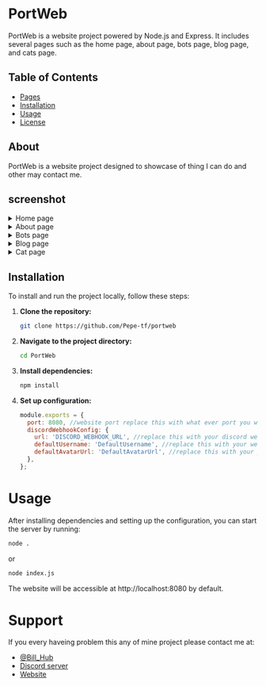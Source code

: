 # PortWeb

PortWeb is a website project powered by Node.js and Express. It includes several pages such as the home page, about page, bots page, blog page, and cats page.

## Table of Contents
- [Pages](#screenshot)
- [Installation](#installation)
- [Usage](#usage)
- [License](https://github.com/Pepe-tf/portweb/blob/main/LICENSE)

## About
PortWeb is a website project designed to showcase of thing I can do and other may contact me.

## screenshot

<details>
      <summary>
          Home page
      </summary>
      <br />
      <p align="center">
          <img src="https://github-profile-trophy.vercel.app/?username=Pepe-tf&theme=dracula" />
      </p>
</details>
<details>
      <summary>
          About page
      </summary>
      <br />
      <p align="center">
          <img src="https://github-profile-trophy.vercel.app/?username=Pepe-tf&theme=dracula" />
      </p>
</details>
<details>
      <summary>
          Bots page
      </summary>
      <br />
      <p align="center">
          <img src="https://github-profile-trophy.vercel.app/?username=Pepe-tf&theme=dracula" />
      </p>
</details>
<details>
      <summary>
          Blog page
      </summary>
      <br />
      <p align="center">
          <img src="https://github-profile-trophy.vercel.app/?username=Pepe-tf&theme=dracula" />
      </p>
</details>
<details>
      <summary>
          Cat page
      </summary>
      <br />
      <p align="center">
          <img src="https://github-profile-trophy.vercel.app/?username=Pepe-tf&theme=dracula" />
      </p>
</details>

## Installation
To install and run the project locally, follow these steps:

1. **Clone the repository:**
   ```bash
   git clone https://github.com/Pepe-tf/portweb
   ```
2. **Navigate to the project directory:**
    ```bash
    cd PortWeb
    ```
3. **Install dependencies:**
    ```bash
    npm install
    ```
4. **Set up configuration:**
   ```javascript
   module.exports = {
     port: 8080, //website port replace this with what ever port you want.
     discordWebhookConfig: {
       url: 'DISCORD_WEBHOOK_URL', //replace this with your discord webhook.
       defaultUsername: 'DefaultUsername', //replace this with your webhook name.
       defaultAvatarUrl: 'DefaultAvatarUrl', //replace this with your profile url.
     },
   };
   ```

# Usage

After installing dependencies and setting up the configuration, you can start the server by running:

```bash
node .
```
or 
```bash
node index.js
```

The website will be accessible at http://localhost:8080 by default.

# Support
If you every haveing problem this any of mine project please contact me at: 

- [@Bill_Hub](https://discord.com/users/640512148786642947)
- [Discord server](https://discord.gg/R9DFaHACv5)
- [Website](https://zaq.billhubs.xyz)
